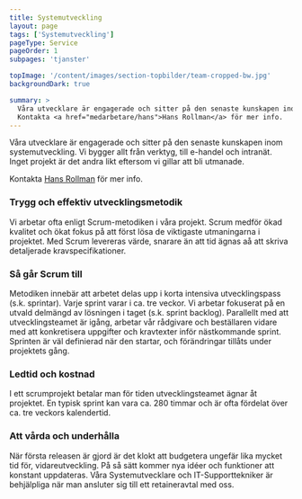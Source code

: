 ```yaml
---
title: Systemutveckling
layout: page
tags: ['Systemutveckling']
pageType: Service
pageOrder: 1
subpages: 'tjanster'

topImage: '/content/images/section-topbilder/team-cropped-bw.jpg'
backgroundDark: true

summary: >
  Våra utvecklare är engagerade och sitter på den senaste kunskapen inom systemutveckling. Vi bygger allt från verktyg, till e-handel och intranät. Inget projekt är det andra likt eftersom vi gillar att bli utmanade.<br/>
  Kontakta <a href="medarbetare/hans">Hans Rollman</a> för mer info.
---
```

Våra utvecklare är engagerade och sitter på den senaste kunskapen inom systemutveckling. Vi bygger allt från verktyg, till e-handel och intranät. Inget projekt är det andra likt eftersom vi gillar att bli utmanade.

Kontakta <a href="medarbetare/hans">Hans Rollman</a> för mer info.

### Trygg och effektiv utvecklingsmetodik
Vi arbetar ofta enligt Scrum-metodiken i våra projekt. Scrum medför ökad kvalitet och ökat fokus på att först lösa de viktigaste utmaningarna i projektet. Med Scrum levereras värde, snarare än att tid ägnas aå att skriva detaljerade kravspecifikationer.

### Så går Scrum till
Metodiken innebär att arbetet delas upp i korta intensiva utvecklingspass (s.k. sprintar). Varje sprint varar i ca. tre veckor. Vi arbetar fokuserat på en utvald delmängd av lösningen i taget (s.k. sprint backlog). Parallellt med att utvecklingsteamet är igång, arbetar vår rådgivare och beställaren vidare med att konkretisera uppgifter och kravtexter inför nästkommande sprint. Sprinten är väl definierad när den startar, och förändringar tillåts under projektets gång.

### Ledtid och kostnad
I ett scrumprojekt betalar man för tiden utvecklingsteamet ägnar åt projektet. En typisk sprint kan vara ca. 280 timmar och är ofta fördelat över ca. tre veckors kalendertid.

### Att vårda och underhålla
När första releasen är gjord är det klokt att budgetera ungefär lika mycket tid för, vidareutveckling. På så sätt kommer nya idéer och funktioner att konstant uppdateras. Våra Systemutvecklare och IT-Supporttekniker är behjälpliga när man ansluter sig till ett retaineravtal med oss.